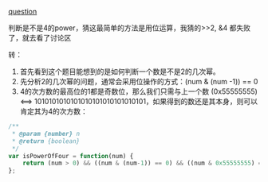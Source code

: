 [question](https://leetcode.com/problems/power-of-four)

判断是不是4的power，猜这最简单的方法是用位运算，我猜的>>2, &4 都失败了，就去看了讨论区

转：
1. 首先看到这个题目能想到的是如何判断一个数是不是2的几次幂。
2. 先分析2的几次幂的问题，通常会采用位操作的方式：(num & (num -1)) == 0
3. 4的次方数的最高位的1都是奇数位，那么我们只需与上一个数 (0x55555555) <==> 1010101010101010101010101010101，如果得到的数还是其本身，则可以肯定其为4的次方数：

```js
/**
 * @param {number} n
 * @return {boolean}
 */
var isPowerOfFour = function(num) {
    return (num > 0) && ((num & (num-1)) == 0) && ((num & 0x55555555) == num)
};
```

